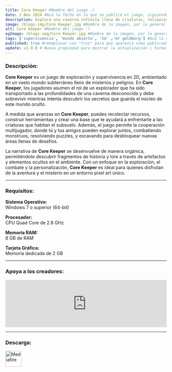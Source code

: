 ```yaml
---
title: Core Keeper #Nombre del juego :)
date: 2 Nov 2024 #Acá la fecha en la que se publicó el juego, siguiendo este formato: Dia "30", Mes "Oct", Año "2024" = como debe quedar: 30 Oct 2024
description: Explora una caverna infinita llena de criaturas, reliquias y recursos en una aventura minera de tipo «sandbox» para 1-8 jugadores. Extrae recursos, construye, lucha, fabrica y cultiva para desentrañar el misterio del antiguo Núcleo. #Acá una mini descripción del juego
image: /blogs-img/Core Keeper.jpg #Nombre de la imagen, por lo general es exactamente el mismo nombre que el juego excluyendo lo ":" (Dos puntos)
alt: Core Keeper #Nombre del juego :)
ogImage: /blogs-img/Core Keeper.jpg #Nombre de la imagen, por lo general es exactamente el mismo nombre que el juego excluyendo lo ":" (Dos puntos)
tags: ['supervivencia', 'mundo abierto', '2d' ,'mr goldberg'] #Acá la categoría o categorías del juego, si es más de una se coloca en este formato: ['categoría1', 'categoría2']
published: true #reemplazar con "true" para que aparezca como publicado
update: v1.0.0 # Nueva propiedad para mostrar la actualización | Formato: v1.0.0
---
```


<!--En VSCode seleccionando una palabra, por ejemplo: "Core Keeper" y apretando Ctrl+F2 se seleccionan todas las palabras iguales-->

### Descripción:
**Core Keeper** es un juego de exploración y supervivencia en 2D, ambientado en un vasto mundo subterráneo lleno de misterios y peligros. En **Core Keeper**, los jugadores asumen el rol de un explorador que ha sido transportado a las profundidades de una caverna desconocida y debe sobrevivir mientras intenta descubrir los secretos que guarda el núcleo de este mundo oculto.

A medida que avanzas en **Core Keeper**, puedes recolectar recursos, construir herramientas y crear una base que te ayudará a enfrentarte a las criaturas que habitan el subsuelo. Además, el juego permite la cooperación multijugador, donde tú y tus amigos pueden explorar juntos, combatiendo monstruos, resolviendo puzzles, y excavando para desbloquear nuevas áreas llenas de desafíos.

La narrativa de **Core Keeper** se desenvuelve de manera orgánica, permitiéndote descubrir fragmentos de historia y lore a través de artefactos y elementos ocultos en el ambiente. Con un enfoque en la exploración, el combate y la personalización, **Core Keeper** es ideal para quienes disfrutan de la aventura y el misterio en un entorno pixel art único.
<!--Prompt para Chat-GPT: Hazme una descripción para el juego "Core Keeper" y cada que menciones "Core Keeper" ponlo en negrita -->

---

### Requisitos:
**Sistema Operativo:**  
Windows 7 o superior (64-bit)

**Procesador:**  
CPU Quad Core de 2.8 GHz

**Memoria RAM:**  
8 GB de RAM

**Tarjeta Gráfica:**  
Memoria dedicada de 2 GB

<!--Si falta o sobra un requisito se quita o se agrega manteniendo el mismo formato-->

---

### Apoya a los creadores:
<iframe src="https://store.steampowered.com/widget/1621690/" frameborder="0" style="background-color: transparent; width: 100% !important; aspect-ratio: 646 / 190;"></iframe>

<!--Reemplazar los numeros (AppID) del juego (en este caso 2668510) por el numero (AppID) correspondiente con el juego a publicar-->
<!--El AppID se encuentra en la URL del Juego en Steam-->

---

### Descarga:

[<img src="https://gist.github.com/cxmeel/0dbc95191f239b631c3874f4ccf114e2/raw/download.svg" alt="Mediafire" height="50" />](https://www.mediafire.com/file/146w95rjo98kr7g/Core_Keeper.zip/file)

<!-- # se debe reemplazar por el link de descarga-->

<!--NOMBRE-DEL-SERVICIO se debe reemplazar por el servicio donde está subido el juego-->